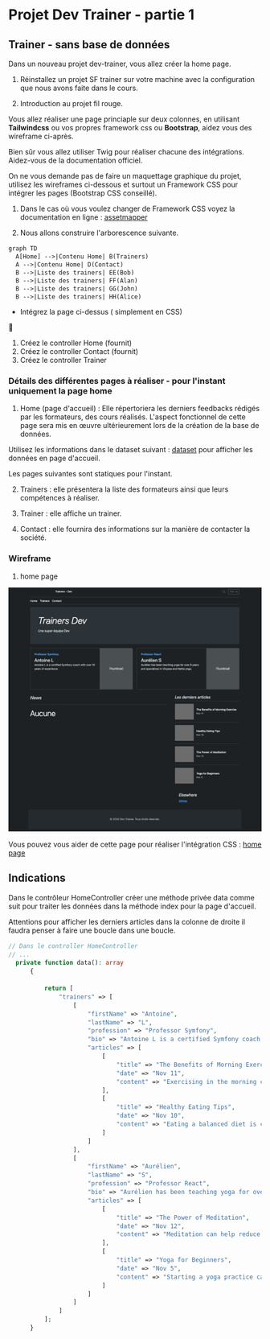 # Projet Dev Trainer - partie 1 

## Trainer - sans base de données

Dans un nouveau projet dev-trainer, vous allez créer la home page.

1. Réinstallez un projet SF trainer sur votre machine avec la configuration que nous avons faite dans le cours.

1. Introduction au projet fil rouge.  

Vous allez réaliser une page princiaple sur deux colonnes, en utilisant **Tailwindcss** ou vos propres framework css ou **Bootstrap**, aidez vous des wireframe ci-après.

Bien sûr vous allez utiliser Twig pour réaliser chacune des intégrations. Aidez-vous de la documentation officiel.

On ne vous demande pas de faire un maquettage graphique du projet, utilisez les wireframes ci-dessous et surtout un Framework CSS pour intégrer les pages (Bootstrap CSS conseillé).

1. Dans le cas où vous voulez changer de Framework CSS voyez la documentation en ligne : [assetmapper](https://symfony.com/doc/current/frontend/asset_mapper.html)

2. Nous allons construire l'arborescence suivante.

```mermaid
graph TD
  A[Home] -->|Contenu Home| B(Trainers)
  A -->|Contenu Home| D(Contact)
  B -->|Liste des trainers| EE(Bob)
  B -->|Liste des trainers| FF(Alan)
  B -->|Liste des trainers| GG(John)
  B -->|Liste des trainers| HH(Alice)
```

- Intégrez la page ci-dessus ( simplement en CSS)

🚧 

1. Créez le controller Home (fournit)
1. Créez le controller Contact (fournit)
1. Créez le controller Trainer

### Détails des différentes pages à réaliser - pour l'instant uniquement la page home

1. Home (page d'accueil) : Elle répertoriera les derniers feedbacks rédigés par les formateurs, des cours réalisés. L'aspect fonctionnel de cette page sera mis en œuvre ultérieurement lors de la création de la base de données.

Utilisez les informations dans le dataset suivant : 
[dataset](./Data/trainers.php) pour afficher les données en page d'accueil.

Les pages suivantes sont statiques pour l'instant.

2. Trainers : elle présentera la liste des formateurs ainsi que leurs compétences à réaliser.
3. Trainer : elle affiche un trainer.

4. Contact : elle fournira des informations sur la manière de contacter la société.

### Wireframe

1. home page

![homepage](../images/homewireframe.png)

Vous pouvez vous aider de cette page pour réaliser l'intégration CSS : [home page](../Corrections/Models-pages/index.html)


## Indications

Dans le contrôleur HomeController créer une méthode privée data comme suit pour traiter les données dans la méthode index pour la page d'accueil.

Attentions pour afficher les derniers articles dans la colonne de droite il faudra penser à faire une boucle dans une boucle.

```php
// Dans le controller HomeController 
// ...
  private function data(): array
      {

          return [
              "trainers" => [
                  [
                      "firstName" => "Antoine",
                      "lastName" => "L",
                      "profession" => "Professor Symfony",
                      "bio" => "Antoine L is a certified Symfony coach with over 10 years of experience.",
                      "articles" => [
                          [
                              "title" => "The Benefits of Morning Exercise",
                              "date" => "Nov 11",
                              "content" => "Exercising in the morning can boost your metabolism and energy levels throughout the day."
                          ],
                          [
                              "title" => "Healthy Eating Tips",
                              "date" => "Nov 10",
                              "content" => "Eating a balanced diet is crucial for maintaining good health and fitness."
                          ]
                      ]
                  ],
                  [
                      "firstName" => "Aurélien",
                      "lastName" => "S",
                      "profession" => "Professor React",
                      "bio" => "Aurélien has been teaching yoga for over 8 years and specializes in Vinyasa and Hatha yoga.",
                      "articles" => [
                          [
                              "title" => "The Power of Meditation",
                              "date" => "Nov 12",
                              "content" => "Meditation can help reduce stress and improve overall well-being."
                          ],
                          [
                              "title" => "Yoga for Beginners",
                              "date" => "Nov 5",
                              "content" => "Starting a yoga practice can be intimidating, but with these tips, you can get started with confidence."
                          ]
                      ]
                  ]
              ]
          ];
      }
  ```